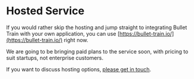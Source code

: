 # Hosted Service

If you would rather skip the hosting and jump straight to integrating Bullet Train with your own application, you can use [https://bullet-train.io/](https://bullet-train.io/) right now. 

We are going to be bringing paid plans to the service soon, with pricing to suit startups, not enterprise customers.

If you want to discuss hosting options, [please get in touch](mailto:bullettrain@solidstategroup.com). 